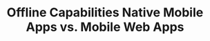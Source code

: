 ---
layout: post
link: https://www.sitepoint.com/offline-capabilities-native-mobile-apps-vs-mobile-web-apps/
title: Offline Capabilities  Native Mobile Apps vs. Mobile Web Apps
---